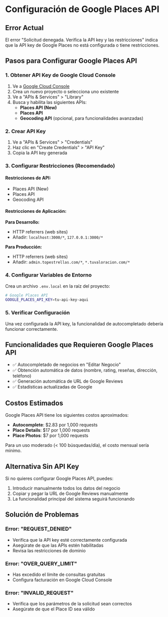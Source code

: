 # Configuración de Google Places API

## Error Actual
El error "Solicitud denegada. Verifica la API key y las restricciones" indica que la API key de Google Places no está configurada o tiene restricciones.

## Pasos para Configurar Google Places API

### 1. Obtener API Key de Google Cloud Console

1. Ve a [Google Cloud Console](https://console.cloud.google.com/)
2. Crea un nuevo proyecto o selecciona uno existente
3. Ve a "APIs & Services" > "Library"
4. Busca y habilita las siguientes APIs:
   - **Places API (New)**
   - **Places API**
   - **Geocoding API** (opcional, para funcionalidades avanzadas)

### 2. Crear API Key

1. Ve a "APIs & Services" > "Credentials"
2. Haz clic en "Create Credentials" > "API Key"
3. Copia la API key generada

### 3. Configurar Restricciones (Recomendado)

#### Restricciones de API:
- Places API (New)
- Places API
- Geocoding API

#### Restricciones de Aplicación:
**Para Desarrollo:**
- HTTP referrers (web sites)
- Añadir: `localhost:3000/*`, `127.0.0.1:3000/*`

**Para Producción:**
- HTTP referrers (web sites)
- Añadir: `admin.topestrellas.com/*`, `*.tuvaloracion.com/*`

### 4. Configurar Variables de Entorno

Crea un archivo `.env.local` en la raíz del proyecto:

```bash
# Google Places API
GOOGLE_PLACES_API_KEY=tu-api-key-aqui
```

### 5. Verificar Configuración

Una vez configurada la API key, la funcionalidad de autocompletado debería funcionar correctamente.

## Funcionalidades que Requieren Google Places API

- ✅ Autocompletado de negocios en "Editar Negocio"
- ✅ Obtención automática de datos (nombre, rating, reseñas, dirección, teléfono)
- ✅ Generación automática de URL de Google Reviews
- ✅ Estadísticas actualizadas de Google

## Costos Estimados

Google Places API tiene los siguientes costos aproximados:
- **Autocomplete**: $2.83 por 1,000 requests
- **Place Details**: $17 por 1,000 requests
- **Place Photos**: $7 por 1,000 requests

Para un uso moderado (< 100 búsquedas/día), el costo mensual sería mínimo.

## Alternativa Sin API Key

Si no quieres configurar Google Places API, puedes:
1. Introducir manualmente todos los datos del negocio
2. Copiar y pegar la URL de Google Reviews manualmente
3. La funcionalidad principal del sistema seguirá funcionando

## Solución de Problemas

### Error: "REQUEST_DENIED"
- Verifica que la API key esté correctamente configurada
- Asegúrate de que las APIs estén habilitadas
- Revisa las restricciones de dominio

### Error: "OVER_QUERY_LIMIT"
- Has excedido el límite de consultas gratuitas
- Configura facturación en Google Cloud Console

### Error: "INVALID_REQUEST"
- Verifica que los parámetros de la solicitud sean correctos
- Asegúrate de que el Place ID sea válido

